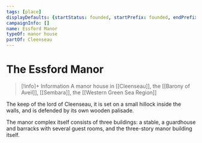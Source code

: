 ```yaml
---
tags: [place]
displayDefaults: {startStatus: founded, startPrefix: founded, endPrefix: destroyed, endStatus: destroyed}
campaignInfo: []
name: Essford Manor
typeOf: manor house
partOf: Cleenseau
---
```

# The Essford Manor
>[!info]+ Information
> A manor house in [[Cleenseau]], the [[Barony of Aveil]], [[Sembara]], the [[Western Green Sea Region]]


The keep of the lord of Cleenseau, it is set on a small hillock inside the walls, and is defended by its own wooden palisade. 

The manor complex itself consists of three buildings: a stable, a guardhouse and barracks with several guest rooms, and the three-story manor building itself.